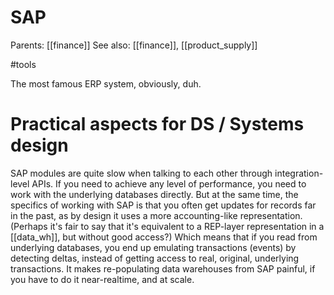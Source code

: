 # SAP

Parents: [[finance]]
See also: [[finance]], [[product_supply]]

#tools


The most famous ERP system, obviously, duh.

# Practical aspects for DS / Systems design

SAP modules are quite slow when talking to each other through integration-level APIs. If you need to achieve any level of performance, you need to work with the underlying databases directly. But at the same time, the specifics of working with SAP is that you often get updates for records far in the past, as by design it uses a more accounting-like representation. (Perhaps it's fair to say that it's equivalent to a REP-layer representation in a [[data_wh]], but without good access?) Which means that if you read from underlying databases, you end up emulating transactions (events) by detecting deltas, instead of getting access to real, original, underlying transactions. It makes re-populating data warehouses from SAP painful, if you have to do it near-realtime, and at scale.
